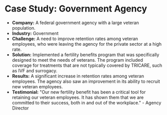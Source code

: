 # Case Study: Government Agency

- **Company:** A federal government agency with a large veteran population.
- **Industry:** Government
- **Challenge:** A need to improve retention rates among veteran employees, who were leaving the agency for the private sector at a high rate.
- **Solution:** Implemented a fertility benefits program that was specifically designed to meet the needs of veterans. The program included coverage for treatments that are not typically covered by TRICARE, such as IVF and surrogacy.
- **Results:** A significant increase in retention rates among veteran employees. The agency also saw an improvement in its ability to recruit new veteran employees.
- **Testimonial:** "Our new fertility benefit has been a critical tool for retaining our veteran employees. It has shown them that we are committed to their success, both in and out of the workplace." - Agency Director
